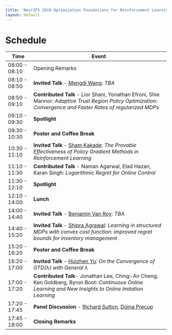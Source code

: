 ```yaml
---
title: 'NeurIPS 2019 Optimization Foundations for Reinforcement Learning Workshop'
layout: default
---
```


# Schedule

| Time    | Event |
| ------- | -------- |
| 08:00 - 08:10 | Opening Remarks |
| 08:10 - 08:50 | **Invited Talk** - [Mengdi Wang][mengdi]: *TBA*|
| 08:50 - 09:10 | **Contributed Talk** - Lior Shani, Yonathan Efroni, Shie Mannor: *Adaptive Trust Region Policy Optimization: Convergence and Faster Rates of regularized MDPs*|
| 09:10 - 09:30 | **Spotlight** |
| 09:30 - 10:30 | **Poster and Coffee Break** |
| 10:30 - 11:10 | **Invited Talk** - [Sham Kakade][sham]: *The Provable Effectiveness of Policy Gradient Methods in Reinforcement Learning*|
| 11:10 - 11:30 | **Contributed Talk** - Naman Agarwal, Elad Hazan, Karan Singh: *Logarithmic Regret for Online Control*|
| 11:30 - 12:10 | **Spotlight** |
| 12:10 - 14:00 | **Lunch** |
| 14:00 - 14:40 | **Invited Talk** - [Benjamin Van Roy][ben]: *TBA*|
| 14:40 - 15:20 | **Invited Talk** - [Shipra Agrawal][shipra]: *Learning in structured MDPs with convex cost function: improved regret bounds for inventory management*|
| 15:20 - 16:20 | **Poster and Coffee Break** |
| 16:20 - 17:00 | **Invited Talk** - [Huizhen Yu][huizhen]: *On the Convergence of GTD($\lambda$) with General $\lambda$* |
| 17:00 - 17:20 | **Contributed Talk**- Jonathan Lee, Ching-An Cheng, Ken Goldberg, Byron Boot: *Continuous Online Learning and New Insights to Online Imitation Learning* |
| 17:20 - 17:45 | **Panel Discussion** - [Richard Sutton][rich], [Doina Precup][doina] |
| 17:45 - 18:00 | **Closing Remarks** |

<!-- [speakers]: #speakers -->
[sham]: https://homes.cs.washington.edu/~sham/
[shipra]: http://www.columbia.edu/~sa3305/
[ben]: https://web.stanford.edu/~bvr/
[mengdi]: https://mwang.princeton.edu/
[huizhen]: https://directory.ualberta.ca/person/huizhen
[rich]: http://incompleteideas.net/
[doina]: https://www.cs.mcgill.ca/~dprecup/

